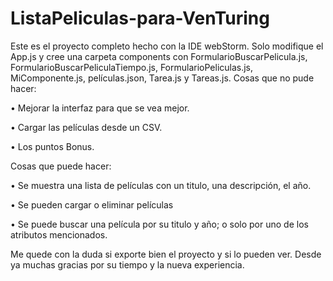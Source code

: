 # ListaPeliculas-para-VenTuring


Este es el proyecto completo hecho con la IDE webStorm. Solo modifique el App.js y cree una carpeta components con FormularioBuscarPelicula.js, FormularioBuscarPeliculaTiempo.js, FormularioPeliculas.js, MiComponente.js, películas.json, Tarea.js y Tareas.js.
Cosas que no pude hacer:

•	Mejorar la interfaz para que se vea mejor.

•	Cargar las películas desde un CSV.

•	Los puntos Bonus.

Cosas que puede hacer:

•	Se muestra una lista de películas con un titulo, una descripción, el año.

•	Se pueden cargar o eliminar películas

•	Se puede buscar una película por su titulo y año; o solo por uno de los atributos mencionados.

Me quede con la duda si exporte bien el proyecto y si lo pueden ver.
Desde ya muchas gracias por su tiempo y la nueva experiencia.
